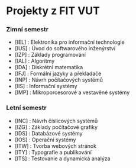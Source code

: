 # Projekty z FIT VUT

### Zimní semestr
- [IEL] : Elektronika pro informační technologie 
- [IUS] : Úvod do softwarového inženýrství
- [IZP] : Základy programování
- [IAL] : Algoritmy
- [IDA] : Diskrétní matematika
- [IFJ] : Formální jazyky a překladače
- [INP] : Návrh počítačových systémů
- [IIS] : Informační systémy
- [IMP] : Mikroporcesorové a vestavěné systémy

### Letní semestr
- [INC] : Návrh číslicových systémů
- [IZG] : Základy počítačové grafiky
- [IDS] : Databázové systémy
- [IOS] : Operační systémy
- [ITW] : Tvorba webových stránok
- [ITY] : Typografie a publikování
- [ITS] : Testovanie a dynamická analýza

